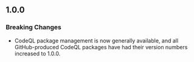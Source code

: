 ## 1.0.0

### Breaking Changes

* CodeQL package management is now generally available, and all GitHub-produced CodeQL packages have had their version numbers increased to 1.0.0.
